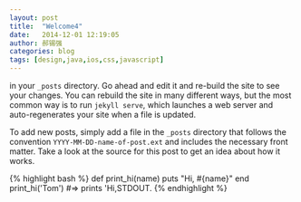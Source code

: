 ```yaml
---
layout: post
title:  "Welcome4"
date:   2014-12-01 12:19:05
author: 郝锡强
categories: blog
tags: [design,java,ios,css,javascript]
---
```

in your `_posts` directory. Go ahead and edit it and re-build the site to see your changes. You can rebuild the site in many different ways, but the most common way is to run `jekyll serve`, which launches a web server and auto-regenerates your site when a file is updated.

To add new posts, simply add a file in the `_posts` directory that follows the convention `YYYY-MM-DD-name-of-post.ext` and includes the necessary front matter. Take a look at the source for this post to get an idea about how it works.
<!-- more -->


{% highlight bash %}
def print_hi(name)
  puts "Hi, #{name}"
end
print_hi('Tom')
#=> prints 'Hi,STDOUT.
{% endhighlight %}


